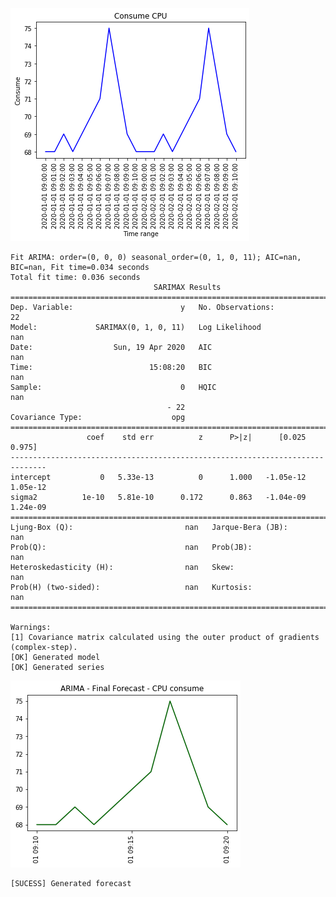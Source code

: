 ![png](output_3_1.png)


    Fit ARIMA: order=(0, 0, 0) seasonal_order=(0, 1, 0, 11); AIC=nan, BIC=nan, Fit time=0.034 seconds
    Total fit time: 0.036 seconds
                                    SARIMAX Results                                 
    ================================================================================
    Dep. Variable:                        y   No. Observations:                   22
    Model:             SARIMAX(0, 1, 0, 11)   Log Likelihood                     nan
    Date:                  Sun, 19 Apr 2020   AIC                                nan
    Time:                          15:08:20   BIC                                nan
    Sample:                               0   HQIC                               nan
                                       - 22                                         
    Covariance Type:                    opg                                         
    ==============================================================================
                     coef    std err          z      P>|z|      [0.025      0.975]
    ------------------------------------------------------------------------------
    intercept           0   5.33e-13          0      1.000   -1.05e-12    1.05e-12
    sigma2          1e-10   5.81e-10      0.172      0.863   -1.04e-09    1.24e-09
    ===================================================================================
    Ljung-Box (Q):                         nan   Jarque-Bera (JB):                  nan
    Prob(Q):                               nan   Prob(JB):                          nan
    Heteroskedasticity (H):                nan   Skew:                              nan
    Prob(H) (two-sided):                   nan   Kurtosis:                          nan
    ===================================================================================
    
    Warnings:
    [1] Covariance matrix calculated using the outer product of gradients (complex-step).
    [OK] Generated model
    [OK] Generated series


![png](output_3_4.png)


    [SUCESS] Generated forecast



```python

```
